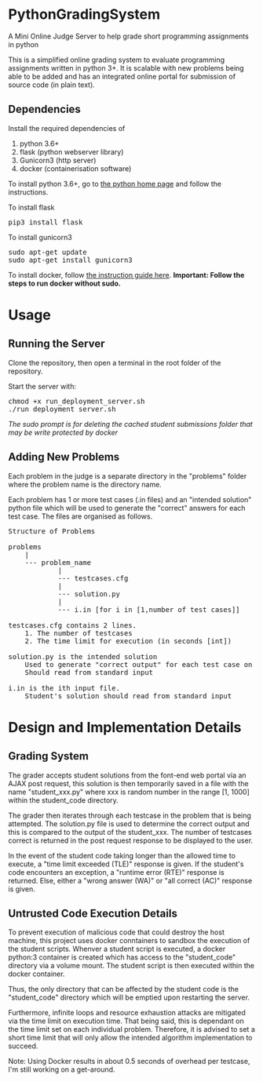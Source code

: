 # PythonGradingSystem
A Mini Online Judge Server to help grade short programming assignments in python

This is a simplified online grading system to evaluate programming assignments written in python 3+. It is scalable with new problems being able to be added and has an integrated online portal for submission of source code (in plain text).

## Dependencies
Install the required dependencies of 
1. python 3.6+
2. flask (python webserver library)
3. Gunicorn3 (http server)
4. docker (containerisation software) 

To install python 3.6+, go to [the python home page](https://python.org) and follow the instructions.

To install flask
<pre>
pip3 install flask
</pre>
 
To install gunicorn3
<pre>
sudo apt-get update
sudo apt-get install gunicorn3
</pre>

To install docker, follow [the instruction guide here](https://www.digitalocean.com/community/tutorials/how-to-install-and-use-docker-on-ubuntu-18-04). **Important: Follow the steps to run docker without sudo.**

# Usage
## Running the Server
Clone the repository, then open a terminal in the root folder of the repository.

Start the server with:
<pre>
chmod +x run_deployment_server.sh
./run_deployment_server.sh
</pre>
*The sudo prompt is for deleting the cached student submissions folder that may be write protected by docker*

## Adding New Problems
Each problem in the judge is a separate directory in the "problems" folder where the problem name is the directory name.

Each problem has 1 or more test cases (.in files) and an "intended solution" python file which will be used to generate the "correct" answers for each  test case. The files are organised as follows.
<pre>
Structure of Problems

problems
	|
	--- problem_name
			|
			--- testcases.cfg
			|
			--- solution.py
			|
			--- i.in [for i in [1,number of test cases]]

testcases.cfg contains 2 lines.
	1. The number of testcases
	2. The time limit for execution (in seconds [int])

solution.py is the intended solution
	Used to generate "correct output" for each test case on the fly
	Should read from standard input

i.in is the ith input file.
	Student's solution should read from standard input
</pre>


# Design and Implementation Details
## Grading System
The grader accepts student solutions from the font-end web portal via an AJAX post request, this solution is then temporarily saved in a file with the name "student_xxx.py" where xxx is random number in the range [1, 1000] within the student_code directory. 

The grader then iterates through each testcase in the problem that is being attempted. The solution.py file is used to determine the correct output and this is compared to the output of the student_xxx. The number of testcases correct is returned in the post request response to be displayed to the user.

In the event of the student code taking longer than the allowed time to execute, a "time limit exceeded (TLE)" response is given. If the student's code encounters an exception, a "runtime error (RTE)" response is returned. Else, either a "wrong answer (WA)" or "all correct (AC)" response is given.

## Untrusted Code Execution Details
To prevent execution of malicious code that could destroy the host machine, this project uses docker conntainers to sandbox the execution of the student scripts. Whenver a student script is executed, a docker python:3 container is created which has access to the "student_code" directory via a volume mount. The student script is then executed within the docker container.

Thus, the only directory that can be affected by the student code is the "student_code" directory which will be emptied upon restarting the server.

Furthermore, infinite loops and resource exhaustion attacks are mitigated via the time limit on execution time. That being said, this is dependant on the time limit set on each individual problem. Therefore, it is advised to set a short time limit that will only allow the intended algorithm implementation to succeed.

Note: Using Docker results in about 0.5 seconds of overhead per testcase, I'm still working on a get-around.

